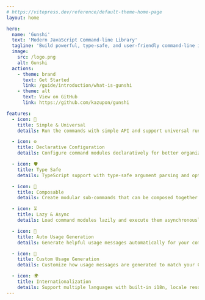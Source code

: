 ```yaml
---
# https://vitepress.dev/reference/default-theme-home-page
layout: home

hero:
  name: 'Gunshi'
  text: 'Modern JavaScript Command-line Library'
  tagline: 'Build powerful, type-safe, and user-friendly command-line interfaces with ease'
  image:
    src: /logo.png
    alt: Gunshi
  actions:
    - theme: brand
      text: Get Started
      link: /guide/introduction/what-is-gunshi
    - theme: alt
      text: View on GitHub
      link: https://github.com/kazupon/gunshi

features:
  - icon: 📏
    title: Simple & Universal
    details: Run the commands with simple API and support universal runtime.

  - icon: ⚙️
    title: Declarative Configuration
    details: Configure command modules declaratively for better organization and maintainability.

  - icon: 🛡️
    title: Type Safe
    details: TypeScript support with type-safe argument parsing and option resolution.

  - icon: 🧩
    title: Composable
    details: Create modular sub-commands that can be composed together for complex CLIs.

  - icon: ⏳
    title: Lazy & Async
    details: Load command modules lazily and execute them asynchronously for better performance.

  - icon: 📜
    title: Auto Usage Generation
    details: Generate helpful usage messages automatically for your commands.

  - icon: 🎨
    title: Custom Usage Generation
    details: Customize how usage messages are generated to match your CLI's style.

  - icon: 🌍
    title: Internationalization
    details: Support multiple languages with built-in i18n, locale resource lazy loading and i18n library integration.
---
```

